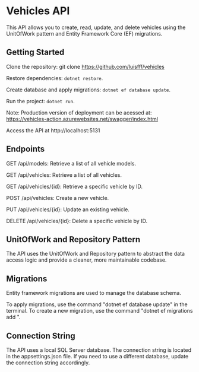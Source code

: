 # Vehicles API #
This API allows you to create, read, update, and delete vehicles using the UnitOfWork pattern and Entity Framework Core (EF) migrations. 

## Getting Started
Clone the repository: git clone https://github.com/luisfff/vehicles

Restore dependencies: `dotnet restore`.

Create database and apply migrations: `dotnet ef database update`.

Run the project: `dotnet run`.

Note: Production version of deployment can be acessed at: https://vehicles-action.azurewebsites.net/swagger/index.html

Access the API at http://localhost:5131

## Endpoints
GET /api/models: Retrieve a list of all vehicle models.

GET /api/vehicles: Retrieve a list of all vehicles.

GET /api/vehicles/{id}: Retrieve a specific vehicle by ID.

POST /api/vehicles: Create a new vehicle.

PUT /api/vehicles/{id}: Update an existing vehicle.

DELETE /api/vehicles/{id}: Delete a specific vehicle by ID.

## UnitOfWork and Repository Pattern
The API uses the UnitOfWork and Repository pattern to abstract the data access logic and provide a cleaner, more maintainable codebase.

## Migrations
Entity framework migrations are used to manage the database schema.

To apply migrations, use the command "dotnet ef database update" in the terminal. To create a new migration, use the command "dotnet ef migrations add <MigrationName>".

## Connection String
The API uses a local SQL Server database. The connection string is located in the appsettings.json file. If you need to use a different database, update the connection string accordingly.
